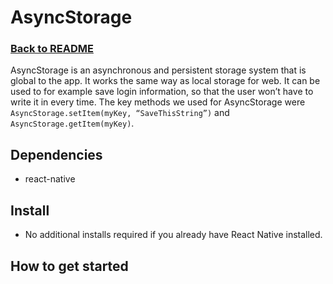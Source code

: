 # AsyncStorage
### [Back to README](https://github.com/IT2810/it2810-webutvikling-h18-prosjekt-3-38/new/issue/34/readme/)

AsyncStorage is an asynchronous and persistent storage system that is global to the app. It works the same way as local storage for web. It can be used to for example save login information, so that the user won’t have to write it in every time.
The key methods we used for AsyncStorage were `AsyncStorage.setItem(myKey, “SaveThisString”)` and `AsyncStorage.getItem(myKey)`.

## Dependencies 
* react-native

## Install
* No additional installs required if you already have React Native installed.

## How to get started

